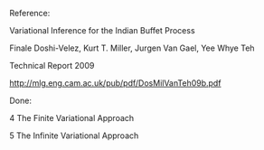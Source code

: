 Reference:

Variational Inference for the Indian Buffet Process

Finale Doshi-Velez, Kurt T. Miller, Jurgen Van Gael, Yee Whye Teh

Technical Report 2009

http://mlg.eng.cam.ac.uk/pub/pdf/DosMilVanTeh09b.pdf

Done:

4 The Finite Variational Approach

5 The Infinite Variational Approach